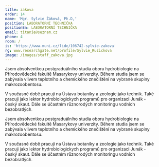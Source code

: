 ```yaml
---
title: zakova
order: 14
name: 'Mgr. Sylvie Žáková, Ph.D,'
position: LABORATORNÍ TECHNIČKA
positionEn: LABORATORNÍ TECHNIČKA
email: titanie@seznam.cz
phone: 4
room: /
is: 'https://www.muni.cz/lide/106742-sylvie-zakova'
rg: www.researchgate.net/profile/Sylvie_Ruzickova
image: /images/staff_zakova.jpg
---
```

<div class="cz">

Jsem absolventkou postgraduálního studia oboru hydrobiologie na Přírodovědecké fakultě Masarykovy univerzity. Během studia jsem se zabývala vlivem teplotního a chemického znečištění na vybrané skupiny makrozoobentosu.

V současné době pracuji na Ústavu botaniky a zoologie jako technik. Také pracuji jako lektor hydrobiologickych programů pro organizaci Junák - český skaut. Dále se účastním různorodých monitoringu vodních bezobratlých.

</div>

<div class="en">

Jsem absolventkou postgraduálního studia oboru hydrobiologie na Přírodovědecké fakultě Masarykovy univerzity. Během studia jsem se zabývala vlivem teplotního a chemického znečištění na vybrané skupiny makrozoobentosu.

V současné době pracuji na Ústavu botaniky a zoologie jako technik. Také pracuji jako lektor hydrobiologickych programů pro organizaci Junák - český skaut. Dále se účastním různorodých monitoringu vodních bezobratlých.

</div>
